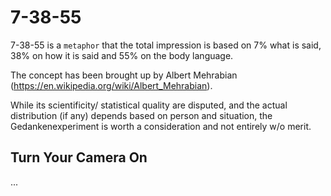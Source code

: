 # 7-38-55

7-38-55 is a `metaphor` that the total impression is based on 7% what is said, 38% on how it is said and 55% on the body language.

The concept has been brought up by Albert Mehrabian (https://en.wikipedia.org/wiki/Albert_Mehrabian).

While its scientificity/ statistical quality are disputed, and the actual distribution (if any) depends based on person and situation, the Gedankenexperiment is worth a consideration and not entirely w/o merit.

## Turn Your Camera On

...
